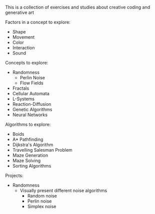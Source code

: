 This is a collection of exercises and studies about creative coding and generative art

Factors in a concept to explore:
- Shape
- Movement
- Color
- Interaction
- Sound

Concepts to explore:
- Randomness
    - Perlin Noise
    - Flow Fields
- Fractals
- Cellular Automata
- L-Systems
- Reaction-Diffusion
- Genetic Algorithms
- Neural Networks

Algorithms to explore:
- Boids
- A* Pathfinding
- Dijkstra's Algorithm
- Travelling Salesman Problem
- Maze Generation
- Maze Solving
- Sorting Algorithms

Projects:
- Randomness
    - Visually present different noise algorithms
        - Random noise
        - Perlin noise
        - Simplex noise


